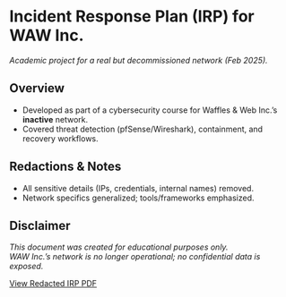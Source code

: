 # Incident Response Plan (IRP) for WAW Inc.  
*Academic project for a real but decommissioned network (Feb 2025).*  

## Overview  
- Developed as part of a cybersecurity course for Waffles & Web Inc.’s **inactive** network.  
- Covered threat detection (pfSense/Wireshark), containment, and recovery workflows.  

## Redactions & Notes  
- All sensitive details (IPs, credentials, internal names) removed.  
- Network specifics generalized; tools/frameworks emphasized.

## Disclaimer  
*This document was created for educational purposes only.  
WAW Inc.’s network is no longer operational; no confidential data is exposed.*  

[View Redacted IRP PDF](https://docs.google.com/document/d/1naedySZ3Vk0mxoMm9_E1WFIUwI_wxiRWIngMXrxIgQw/edit?usp=sharing)
